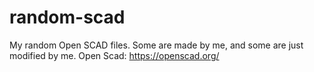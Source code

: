 # random-scad
My random Open SCAD files. Some are made by me, and some are just modified by me. Open Scad: https://openscad.org/
